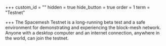 +++
custom_id = ""
hidden = true
hide_button = true
order = 1
term = "Testnet"

+++
The Spacemesh Testnet is a long-running beta test and a safe environment for demonstrating and experiencing the block-mesh network. Anyone with a desktop computer and an internet connection, anywhere in the world, can join the testnet.